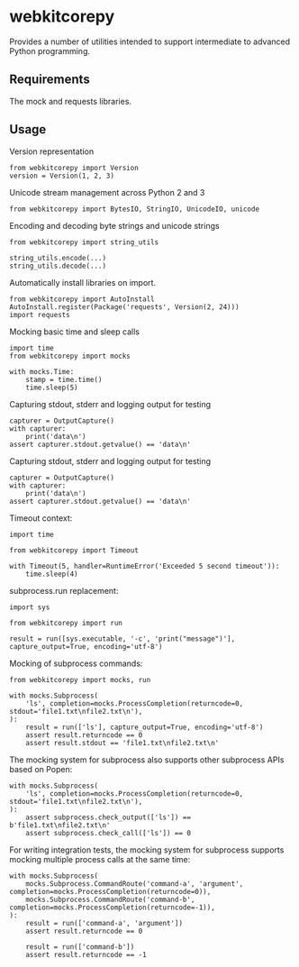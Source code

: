 # webkitcorepy

Provides a number of utilities intended to support intermediate to advanced Python programming.

## Requirements

The mock and requests libraries.
 
## Usage

Version representation
```
from webkitcorepy import Version
version = Version(1, 2, 3)
```

Unicode stream management across Python 2 and 3
```
from webkitcorepy import BytesIO, StringIO, UnicodeIO, unicode
```

Encoding and decoding byte strings and unicode strings
```
from webkitcorepy import string_utils

string_utils.encode(...)
string_utils.decode(...)
```

Automatically install libraries on import.
```
from webkitcorepy import AutoInstall
AutoInstall.register(Package('requests', Version(2, 24)))
import requests
```

Mocking basic time and sleep  calls
```
import time
from webkitcorepy import mocks

with mocks.Time:
    stamp = time.time()
    time.sleep(5)
```
Capturing stdout, stderr and logging output for testing
```
capturer = OutputCapture()
with capturer:
    print('data\n')
assert capturer.stdout.getvalue() == 'data\n'
```
Capturing stdout, stderr and logging output for testing
```
capturer = OutputCapture()
with capturer:
    print('data\n')
assert capturer.stdout.getvalue() == 'data\n'
```

Timeout context:
```
import time

from webkitcorepy import Timeout

with Timeout(5, handler=RuntimeError('Exceeded 5 second timeout')):
    time.sleep(4)
```

subprocess.run replacement:
```
import sys

from webkitcorepy import run

result = run([sys.executable, '-c', 'print("message")'], capture_output=True, encoding='utf-8')
```

Mocking of subprocess commands:
```
from webkitcorepy import mocks, run

with mocks.Subprocess(
    'ls', completion=mocks.ProcessCompletion(returncode=0, stdout='file1.txt\nfile2.txt\n'),
):
    result = run(['ls'], capture_output=True, encoding='utf-8')
    assert result.returncode == 0
    assert result.stdout == 'file1.txt\nfile2.txt\n'
```
The mocking system for subprocess also supports other subprocess APIs based on Popen:
```
with mocks.Subprocess(
    'ls', completion=mocks.ProcessCompletion(returncode=0, stdout='file1.txt\nfile2.txt\n'),
):
    assert subprocess.check_output(['ls']) == b'file1.txt\nfile2.txt\n'
    assert subprocess.check_call(['ls']) == 0
```
For writing integration tests, the mocking system for subprocess supports mocking multiple process calls at the same time:
```
with mocks.Subprocess(
    mocks.Subprocess.CommandRoute('command-a', 'argument', completion=mocks.ProcessCompletion(returncode=0)),
    mocks.Subprocess.CommandRoute('command-b', completion=mocks.ProcessCompletion(returncode=-1)),
):
    result = run(['command-a', 'argument'])
    assert result.returncode == 0

    result = run(['command-b'])
    assert result.returncode == -1
```
